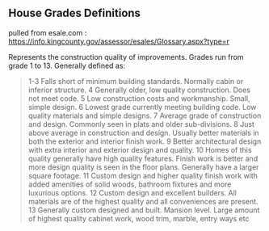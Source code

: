 ## House Grades Definitions   

pulled from esale.com : https://info.kingcounty.gov/assessor/esales/Glossary.aspx?type=r 

Represents the construction quality of improvements. Grades run from grade 1 to 13. Generally defined as:

>1-3 Falls short of minimum building standards. Normally cabin or inferior structure.
>4 Generally older, low quality construction. Does not meet code.
>5 Low construction costs and workmanship. Small, simple design.
>6 Lowest grade currently meeting building code. Low quality materials and simple designs.
>7 Average grade of construction and design. Commonly seen in plats and older sub-divisions.
>8 Just above average in construction and design. Usually better materials in both the exterior and interior finish work.
>9 Better architectural design with extra interior and exterior design and quality.
>10 Homes of this quality generally have high quality features. Finish work is better and more design quality is seen in the floor plans. Generally have a larger square footage.
>11 Custom design and higher quality finish work with added amenities of solid woods, bathroom fixtures and more luxurious options.
>12 Custom design and excellent builders. All materials are of the highest quality and all conveniences are present.
>13 Generally custom designed and built. Mansion level. Large amount of highest quality cabinet work, wood trim, marble, entry ways etc